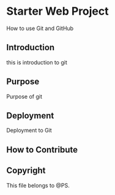 # Starter Web Project

How to use Git and GitHub

## Introduction

this is introduction to git

## Purpose

Purpose of git

## Deployment

Deployment to Git

## How to Contribute

## Copyright
This file belongs to @PS.